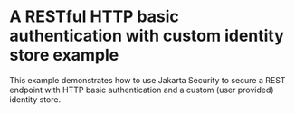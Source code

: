 # A RESTful HTTP basic authentication with custom identity store example

This example demonstrates how to use Jakarta Security to secure a REST endpoint with HTTP basic authentication
and a custom (user provided) identity store.